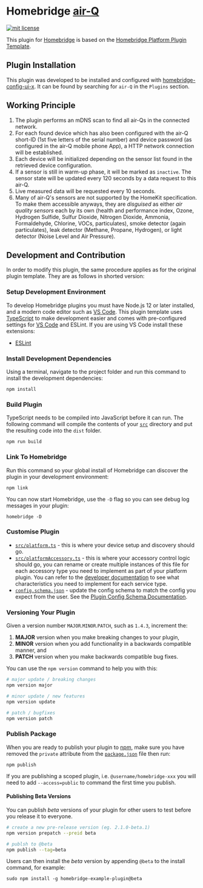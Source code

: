 # Homebridge [air-Q](https://www.air-q.com)
[![mit license](https://badgen.net/badge/license/MIT/red)](https://github.com/apexad/homebridge-mysmartblinds-bridge/blob/master/LICENSE)

This plugin for [Homebridge](https://github.com/homebridge/homebridge) is based
on the [Homebridge Platform Plugin Template](https://github.com/homebridge/homebridge-plugin-template).

## Plugin Installation

This plugin was developed to be installed and configured with
[homebridge-config-ui-x](https://www.npmjs.com/package/homebridge-config-ui-x).
It can be found by searching for `air-Q` in the `Plugins` section.

## Working Principle

1. The plugin performs an mDNS scan to find all air-Qs in the connected network.
2. For each found device which has also been configured with the air-Q short-ID
   (1st five letters of the serial number) and device password (as configured in
    the air-Q mobile phone App), a HTTP network connection will be established.
3. Each device will be initialized depending on the sensor list found in the
   retrieved device configuration.
4. If a sensor is still in warm-up phase, it will be marked as `inactive`. The
   sensor state will be updated every 120 seconds by a data request to this air-Q.
5. Live measured data will be requested every 10 seconds.
6. Many of air-Q's sensors are not supported by the HomeKit specification. To make
   them accessible anyways, they are *disguised* as either *air quality sensors*
   each by its own (health and performance index, Ozone, Hydrogen Sulfide,
   Sulfur Dioxide, Nitrogen Dioxide, Ammonia, Formaldehyde, Chlorine, VOCs,
   particulates), smoke detector (again particulates), leak detector (Methane,
   Propane, Hydrogen), or light detector (Noise Level and Air Pressure).


## Development and Contribution

In order to modify this plugin, the same procedure applies as for the original
plugin template. They are as follows in shorted version:

### Setup Development Environment

To develop Homebridge plugins you must have Node.js 12 or later installed, and a modern code editor such as [VS Code](https://code.visualstudio.com/). This plugin template uses [TypeScript](https://www.typescriptlang.org/) to make development easier and comes with pre-configured settings for [VS Code](https://code.visualstudio.com/) and ESLint. If you are using VS Code install these extensions:

* [ESLint](https://marketplace.visualstudio.com/items?itemName=dbaeumer.vscode-eslint)

### Install Development Dependencies

Using a terminal, navigate to the project folder and run this command to install the development dependencies:

```
npm install
```

### Build Plugin

TypeScript needs to be compiled into JavaScript before it can run. The following command will compile the contents of your [`src`](./src) directory and put the resulting code into the `dist` folder.

```
npm run build
```

### Link To Homebridge

Run this command so your global install of Homebridge can discover the plugin in your development environment:

```
npm link
```

You can now start Homebridge, use the `-D` flag so you can see debug log messages in your plugin:

```
homebridge -D
```

### Customise Plugin

* [`src/platform.ts`](./src/platform.ts) - this is where your device setup and discovery should go.
* [`src/platformAccessory.ts`](./src/platformAccessory.ts) - this is where your accessory control logic should go, you can rename or create multiple instances of this file for each accessory type you need to implement as part of your platform plugin. You can refer to the [developer documentation](https://developers.homebridge.io/) to see what characteristics you need to implement for each service type.
* [`config.schema.json`](./config.schema.json) - update the config schema to match the config you expect from the user. See the [Plugin Config Schema Documentation](https://developers.homebridge.io/#/config-schema).

### Versioning Your Plugin

Given a version number `MAJOR`.`MINOR`.`PATCH`, such as `1.4.3`, increment the:

1. **MAJOR** version when you make breaking changes to your plugin,
2. **MINOR** version when you add functionality in a backwards compatible manner, and
3. **PATCH** version when you make backwards compatible bug fixes.

You can use the `npm version` command to help you with this:

```bash
# major update / breaking changes
npm version major

# minor update / new features
npm version update

# patch / bugfixes
npm version patch
```

### Publish Package

When you are ready to publish your plugin to [npm](https://www.npmjs.com/), make sure you have removed the `private` attribute from the [`package.json`](./package.json) file then run:

```
npm publish
```

If you are publishing a scoped plugin, i.e. `@username/homebridge-xxx` you will need to add `--access=public` to command the first time you publish.

#### Publishing Beta Versions

You can publish *beta* versions of your plugin for other users to test before you release it to everyone.

```bash
# create a new pre-release version (eg. 2.1.0-beta.1)
npm version prepatch --preid beta

# publsh to @beta
npm publish --tag=beta
```

Users can then install the  *beta* version by appending `@beta` to the install command, for example:

```
sudo npm install -g homebridge-example-plugin@beta
```
